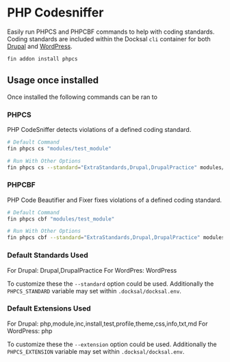 # PHP Codesniffer

Easily run PHPCS and PHPCBF commands to help with coding standards. Coding standards are included within the
Docksal `cli` container for both [Drupal](https://www.drupal.org/docs/8/modules/code-review-module/installing-coder-sniffer) and [WordPress](https://github.com/WordPress-Coding-Standards/WordPress-Coding-Standards).

```bash
fin addon install phpcs
```

## Usage once installed

Once installed the following commands can be ran to

### PHPCS

PHP CodeSniffer detects violations of a defined coding standard.

```bash
# Default Command
fin phpcs cs "modules/test_module"
```

```bash
# Run With Other Options
fin phpcs cs --standard="ExtraStandards,Drupal,DrupalPractice" modules/test_module
```

### PHPCBF

PHP Code Beautifier and Fixer fixes violations of a defined coding standard.


```bash
# Default Command
fin phpcs cbf "modules/test_module"
```

```bash
# Run With Other Options
fin phpcs cbf --standard="ExtraStandards,Drupal,DrupalPractice" modules/test_module
```

### Default Standards Used

For Drupal: Drupal,DrupalPractice
For WordPres: WordPress

To customize these the `--standard` option could be used.
Additionally the `PHPCS_STANDARD` variable may set within `.docksal/docksal.env`.

### Default Extensions Used

For Drupal: php,module,inc,install,test,profile,theme,css,info,txt,md
For WordPress: php

To customize these the `--extension` option could be used.
Additionally the `PHPCS_EXTENSION` variable may set within `.docksal/docksal.env`.
